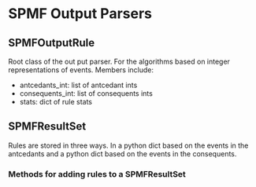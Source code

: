 # SPMF Output Parsers

## SPMFOutputRule

Root class of the out put parser.  For the algorithms based on integer representations of events.
Members include:

- antcedants_int: list of antcedant ints
- consequents_int: list of consequents ints
- stats: dict of rule stats


## SPMFResultSet

Rules are stored in three ways.  In a python dict based on the events in the antcedants and a python dict based on the events in the consequents.

### Methods for adding rules to a SPMFResultSet
